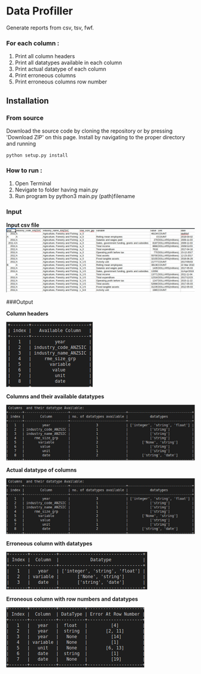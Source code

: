 # Data Profiller

Generate reports from csv, tsv, fwf.

### For each column :
1. Print all column headers
2. Print all datatypes available in each column
3. Print actual datatype of each column
4. Print erroneous columns 
5. Print erroneous columns row number



## Installation

### From source 

Download the source code by cloning the repository or by pressing 'Download ZIP' on this page. Install by navigating to the proper directory and running
~~~
python setup.py install
~~~


### How to run :

1. Open Terminal
2. Nevigate to folder having main.py
3. Run program by python3 main.py (path)filename


### Input

**Input csv file**
![](images/csv.jpg)

###Output

**Column headers**

![](images/column_headers.jpg)

**Columns and their available datatypes**

![](images/column_datatypes.jpg)

**Actual datatype of columns**

![](images/column_datatypes.jpg)

**Erroneous column with datatypes**

![](images/err_column_datatypes.jpg)

**Erroneous column with row numbers and datatypes**

![](images/err_row_no.jpg)

